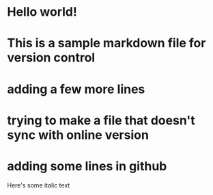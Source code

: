 # Hello world!
# This is a sample markdown file for version control

# adding a few more lines
# trying to make a file that doesn't sync with online version

# adding some lines in github

Here's some italic text 
